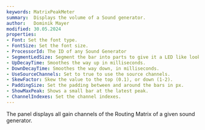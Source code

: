 ```yaml
---
keywords: MatrixPeakMeter
summary:  Displays the volume of a Sound generator.
author:   Dominik Mayer
modified: 30.05.2024
properties:
- Font: Set the font type.
- FontSize: Set the font size. 
- ProcessorId: The ID of any Sound Generator
- SegmentLedSize: Segment the bar into parts to give it a LED like look.
- UpDecayTime: Smoothes the way up in milliseconds.
- DownDecayTime: Smoothes the way down, in milliseconds.
- UseSourceChannels: Set to true to use the source channels.
- SkewFactor: Skew the value to the top (0.1), or down (1-2). 
- PaddingSize: Set the padding between and around the bars in px.
- ShowMaxPeak: Shows a small bar at the latest peak. 
- ChannelIndexes: Set the channel indexes.
---
```


The panel displays all gain channels of the Routing Matrix of a given sound generator.